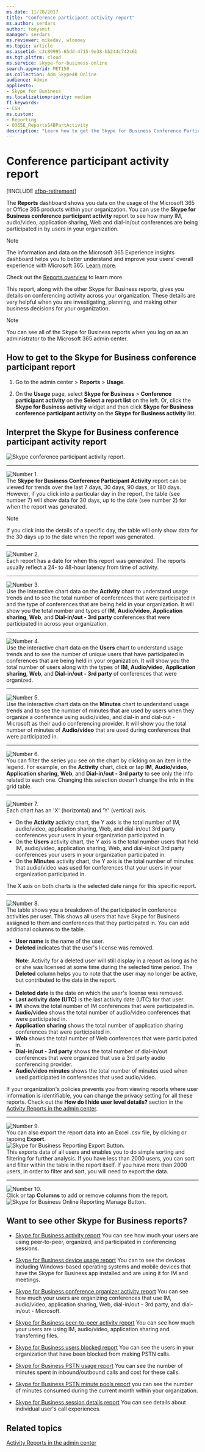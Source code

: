 ```yaml
---
ms.date: 11/28/2017
title: "Conference participant activity report"
ms.author: serdars
author: tonysmit
manager: serdars
ms.reviewer: mikedav, wlooney
ms.topic: article
ms.assetid: c3c89995-65dd-4715-9e38-bb244c742c6b
ms.tgt.pltfrm: cloud
ms.service: skype-for-business-online
search.appverid: MET150
ms.collection: Adm_Skype4B_Online
audience: Admin
appliesto:
- Skype for Business
ms.localizationpriority: medium
f1.keywords: 
- CSH
ms.custom:
- Reporting
- O365E_ReportsS4BPartActivity
description: "Learn how to get the Skype for Business Conference Participant Activity report, and how to interpret and customize it. "
---
```


# Conference participant activity report

[!INCLUDE [sfbo-retirement](../../Hub/includes/sfbo-retirement.md)]

The **Reports** dashboard shows you data on the usage of the Microsoft 365 or Office 365 products within your organization. You can use the **Skype for Business conference participant activity** report to see how many IM, audio/video, application sharing, Web and dial-in/out conferences are being participated in by users in your organization.

> [!NOTE] 
> The information and data on the Microsoft 365 Experience insights dashboard helps you to better understand and improve your users' overall experience with Microsoft 365. [Learn more](/microsoft-365/admin/misc/experience-insights-dashboard).

Check out the [Reports overview](https://support.office.com/article/0d6dfb17-8582-4172-a9a9-aed798150263) to learn more.
  
This report, along with the other Skype for Business reports, gives you details on conferencing activity across your organization. These details are very helpful when you are investigating, planning, and making other business decisions for your organization.
  
> [!NOTE]
> You can see all of the Skype for Business reports when you log on as an administrator to the Microsoft 365 admin center. 
  
## How to get to the Skype for Business conference participant report

1. Go to the admin center > **Reports** > **Usage**.
    
2. On the **Usage** page, select **Skype for Business** > **Conference participant activity** on the **Select a report list** on the left. Or, click the **Skype for Business activity** widget and then click **Skype for Business conference participant activity** on the **Skype for Business activity** list.
    
  
## Interpret the Skype for Business conference participant activity report

![Skype conference participant activity report.](../images/a5fb6a3f-d8bc-402e-850e-87a75fbc2546.PNG)
  
***
![Number 1.](../images/sfbcallout1.png)<br/>The **Skype for Business Conference Participant Activity** report can be viewed for trends over the last 7 days, 30 days, 90 days, or 180 days. However, if you click into a particular day in the report, the table (see number 7) will show data for 30 days, up to the date (see number 2) for when the report was generated.
> [!NOTE]
> If you click into the details of a specific day, the table will only show data for the 30 days up to the date when the report was generated.
     
***
![Number 2.](../images/sfbcallout2.png)<br/>Each report has a date for when this report was generated. The reports usually reflect a 24- to 48-hour latency from time of activity. 
***
![Number 3.](../images/sfbcallout3.png)<br/>Use the interactive chart data on the **Activity** chart to understand usage trends and to see the total number of conferences that were participated in and the type of conferences that are being held in your organization. It will show you the total number and types of **IM**, **Audio/video**, **Application sharing**, **Web**, and **Dial-in/out - 3rd party** conferences that were participated in across your organization.
***
![Number 4.](../images/sfbcallout4.png)<br/>Use the interactive chart data on the **Users** chart to understand usage trends and to see the number of unique users that have participated in conferences that are being held in your organization. It will show you the total number of users along with the types of **IM**, **Audio/video**, **Application sharing**, **Web**, and **Dial-in/out - 3rd party** of conferences that were organized.
***
![Number 5.](../images/sfbcallout5.png)<br/>Use the interactive chart data on the **Minutes** chart to understand usage trends and to see the number of minutes that are used by users when they organize a conference using audio/video, and dial-in and dial-out - Microsoft as their audio conferencing provider. It will show you the total number of minutes of **Audio/video** that are used during conferences that were participated in.
***
![Number 6.](../images/sfbcallout6.png)<br/>You can filter the series you see on the chart by clicking on an item in the legend. For example, on the **Activity** chart, click or tap **IM**, **Audio/video**, **Application sharing**, **Web**, and **Dial-in/out - 3rd party** to see only the info related to each one. Changing this selection doesn't change the info in the grid table. 
***
![Number 7.](../images/sfbcallout7.png)<br/>Each chart has an 'X' (horizontal) and 'Y' (vertical) axis.  
*    On the **Activity** activity chart, the Y axis is the total number of IM, audio/video, application sharing, Web, and dial-in/out 3rd party conferences your users in your organization participated in. 
*    On the **Users** activity chart, the Y axis is the total number users that held IM, audio/video, application sharing, Web, and dial-in/out 3rd party conferences your users in your organization participated in.
*    On the **Minutes** activity chart, the Y axis is the total number of minutes that audio/video was used for conferences that your users in your organization participated in.

The X axis on both charts is the selected date range for this specific report.
***
![Number 8.](../images/sfbcallout8.png)<br/>The table shows you a breakdown of the participated in conference activities per user. This shows all users that have Skype for Business assigned to them and conferences that they participated in. You can add additional columns to the table.
*    **User name** is the name of the user. 
*    **Deleted** indicates that the user's license was removed. <br/> <br/> **Note:**  Activity for a deleted user will still display in a report as long as he or she was licensed at some time during the selected time period. The **Deleted** column helps you to note that the user may no longer be active, but contributed to the data in the report.   <br/><br/> 
*    **Deleted date** is the date on which the user's license was removed. 
*    **Last activity date (UTC)** is the last activity date (UTC) for that user.
*    **IM** shows the total number of IM conferences that were participated in. 
*    **Audio/video** shows the total number of audio/video conferences that were participated in.
*    **Application sharing** shows the total number of application sharing conferences that were participated in.
*    **Web** shows the total number of Web conferences that were participated in. 
*    **Dial-in/out - 3rd party** shows the total number of dial-in/out conferences that were organized that use a 3rd party audio conferencing provider. 
*    **Audio/video minutes** shows the total number of minutes used when used participated in conferences that used audio/video. 

If your organization's policies prevents you from viewing reports where user information is identifiable, you can change the privacy setting for all these reports. Check out the **How do I hide user level details?** section in the [Activity Reports in the admin center](https://support.office.com/article/0d6dfb17-8582-4172-a9a9-aed798150263).
***
![Number 9.](../images/sfbcallout9.png)<br/>You can also export the report data into an Excel .csv file, by clicking or tapping **Export**.           <br/> ![Skype for Business Reporting Export Button.](../images/de7e2ab7-d70c-422f-a0ec-178b10f7dd51.png)<br/>This exports data of all users and enables you to do simple sorting and filtering for further analysis. If you have less than 2000 users, you can sort and filter within the table in the report itself. If you have more than 2000 users, in order to filter and sort, you will need to export the data.
***
![Number 10.](../images/sfbcallout10.png)<br/>Click or tap **Columns** to add or remove columns from the report.           <br/> ![Skype for Business Online Reporting Manage Button.](../images/4c8f5387-cebb-4d6c-b7d3-05c954a2c234.png)
   
## Want to see other Skype for Business reports?

- [Skype for Business activity report](activity-report.md) You can see how much your users are using peer-to-peer, organized, and participated in conferencing sessions.
    
- [Skype for Business device usage report](device-usage-report.md) You can to see the devices including Windows-based operating systems and mobile devices that have the Skype for Business app installed and are using it for IM and meetings.
    
- [Skype for Business conference organizer activity report](conference-organizer-activity-report.md) You can see how much your users are organizing conferences that use IM, audio/video, application sharing, Web, dial-in/out - 3rd party, and dial-in/out - Microsoft.
    
- [Skype for Business peer-to-peer activity report](peer-to-peer-activity-report.md) You can see how much your users are using IM, audio/video, application sharing and transferring files.
    
- [Skype for Business users blocked report](users-blocked-report.md) You can see the users in your organization that have been blocked from making PSTN calls.
    
- [Skype for Business PSTN usage report](pstn-usage-report.md) You can see the number of minutes spent in inbound/outbound calls and cost for these calls.
    
- [Skype for Business PSTN minute pools report](pstn-minute-pools-report.md) you can see the number of minutes consumed during the current month within your organization.

- [Skype for Business session details report](session-details-report.md) You can see details about individual user's call experiences.
    
## Related topics
[Activity Reports in the admin center](https://support.office.com/article/0d6dfb17-8582-4172-a9a9-aed798150263)

  
 

